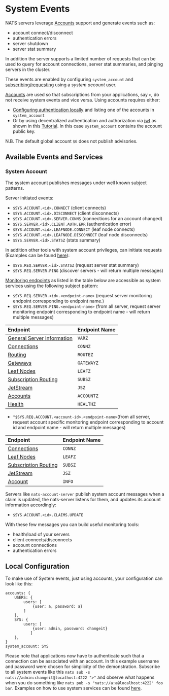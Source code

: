 # System Events

NATS servers leverage [Accounts](../securing_nats/accounts.md) support and generate events such as:

* account connect/disconnect
* authentication errors
* server shutdown
* server stat summary

In addition the server supports a limited number of requests that can be used to query for account connections, server stat summaries, and pinging servers in the cluster.

These events are enabled by configuring `system_account` and [subscribing/requesting](./#available-events-and-services) using a _system account_ user.

[Accounts](../securing_nats/accounts.md) are used so that subscriptions from your applications, say `>`, do not receive system events and vice versa. Using accounts requires either:

* [Configuring authentication locally](./#local-configuration) and listing one of the accounts in `system_account`
* Or by using decentralized authentication and authorization via [jwt](../securing_nats/jwt/) as shown in this [Tutorial](sys_accounts.md). In this case `system_account` contains the account public key.

N.B. The default global account `$G` does not publish advisories.

## Available Events and Services

### System Account

The system account publishes messages under well known subject patterns.

Server initiated events:

* `$SYS.ACCOUNT.<id>.CONNECT` \(client connects\)
* `$SYS.ACCOUNT.<id>.DISCONNECT` \(client disconnects\)
* `$SYS.ACCOUNT.<id>.SERVER.CONNS` \(connections for an account changed\)
* `$SYS.SERVER.<id>.CLIENT.AUTH.ERR` \(authentication error\)
* `$SYS.ACCOUNT.<id>.LEAFNODE.CONNECT` \(leaf node connects\)
* `$SYS.ACCOUNT.<id>.LEAFNODE.DISCONNECT` \(leaf node disconnects\)
* `$SYS.SERVER.<id>.STATSZ` \(stats summary\)

In addition other tools with system account privileges, can initiate requests \(Examples can be found [here](sys_accounts.md#system-services)\):

* `$SYS.REQ.SERVER.<id>.STATSZ` \(request server stat summary\)
* `$SYS.REQ.SERVER.PING` \(discover servers - will return multiple messages\)

[Monitoring endpoints](../monitoring.md) as listed in the table below are accessible as system services using the following subject pattern:

* `$SYS.REQ.SERVER.<id>.<endpoint-name>` \(request server monitoring endpoint corresponding to endpoint name.\)
* `$SYS.REQ.SERVER.PING.<endpoint-name>` \(from all server, request server monitoring endpoint corresponding to endpoint name - will return multiple messages\)

| Endpoint | Endpoint Name |
| :--- | :--- |
| [General Server Information](../monitoring.md#general-information) | `VARZ` |
| [Connections](../monitoring.md#connection-information) | `CONNZ` |
| [Routing](../monitoring.md#route-information) | `ROUTEZ` |
| [Gateways](../monitoring.md#gateway-information) | `GATEWAYZ` |
| [Leaf Nodes](../monitoring.md#leaf-nodes-information) | `LEAFZ` |
| [Subscription Routing](../monitoring.md#subscription-routing-information) | `SUBSZ` |
| [JetStream](../monitoring.md#jetstream-information) | `JSZ` |
| [Accounts](../monitoring.md#account-information) | `ACCOUNTZ` |
| [Health](../monitoring.md#health) | `HEALTHZ` |

* `"$SYS.REQ.ACCOUNT.<account-id>.<endpoint-name>`\(from all server, request account specific monitoring endpoint corresponding to account id and endpoint name - will return multiple messages\)

| Endpoint | Endpoint Name |
| :--- | :--- |
| [Connections](../monitoring.md#connection-information) | `CONNZ` |
| [Leaf Nodes](../monitoring.md#leaf-nodes-information) | `LEAFZ` |
| [Subscription Routing](../monitoring.md#subscription-routing-information) | `SUBSZ` |
| [JetStream](../monitoring.md#jetstream-information) | `JSZ` |
| [Account](../monitoring.md#account-information) | `INFO` |

Servers like `nats-account-server` publish system account messages when a claim is updated, the nats-server listens for them, and updates its account information accordingly:

* `$SYS.ACCOUNT.<id>.CLAIMS.UPDATE`

With these few messages you can build useful monitoring tools:

* health/load of your servers
* client connects/disconnects
* account connections
* authentication errors

## Local Configuration

To make use of System events, just using accounts, your configuration can look like this:

```text
accounts: {
    USERS: {
        users: [
            {user: a, password: a}
        ]
    },
    SYS: { 
        users: [
            {user: admin, password: changeit}
           ]
    },
}
system_account: SYS
```

Please note that applications now have to authenticate such that a connection can be associated with an account. In this example username and password were chosen for simplicity of the demonstration. Subscribe to all system events like this `nats sub -s nats://admin:changeit@localhost:4222 ">"` and observe what happens when you do something like `nats pub -s "nats://a:a@localhost:4222" foo bar`. Examples on how to use system services can be found [here](sys_accounts.md#system-services).

